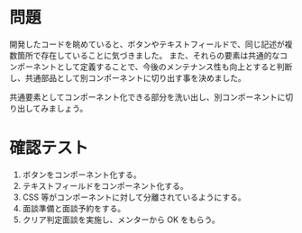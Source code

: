 # 問題

開発したコードを眺めていると、ボタンやテキストフィールドで、同じ記述が複数箇所で存在していることに気づきました。
また、それらの要素は共通的なコンポーネントとして定義することで、今後のメンテナンス性も向上とすると判断し、共通部品として別コンポーネントに切り出す事を決めました。

共通要素としてコンポーネント化できる部分を洗い出し、別コンポーネントに切り出してみましょう。

# 確認テスト
1. ボタンをコンポーネント化する。
2. テキストフィールドをコンポーネント化する。
3. CSS 等がコンポーネントに対して分離されているようにする。
4. 面談準備と面談予約をする。
5. クリア判定面談を実施し、メンターから OK をもらう。
